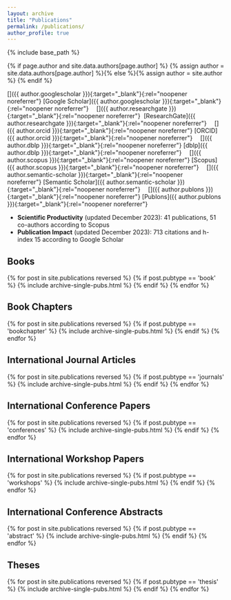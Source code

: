 ```yaml
---
layout: archive
title: "Publications"
permalink: /publications/
author_profile: true
---
```

{% include base_path %}


{% if page.author and site.data.authors[page.author] %}
  {% assign author = site.data.authors[page.author] %}{% else %}{% assign author = site.author %}
{% endif %}

<link rel="stylesheet" href="https://cdn.jsdelivr.net/gh/jpswalsh/academicons@1/css/academicons.min.css">

[<i class="ai ai-google-scholar ai-1x fa-align-center"></i>]({{ author.googlescholar }}){:target="_blank"}{:rel="noopener noreferrer"}&nbsp;[Google Scholar]({{ author.googlescholar }}){:target="_blank"}{:rel="noopener noreferrer"}
&emsp;[<i class="ai ai-researchgate ai-1x"></i>]({{ author.researchgate }}){:target="_blank"}{:rel="noopener noreferrer"}&nbsp; [ResearchGate]({{ author.researchgate }}){:target="_blank"}{:rel="noopener noreferrer"}
&emsp;[<i class="ai ai-orcid ai-1x"></i>]({{ author.orcid }}){:target="_blank"}{:rel="noopener noreferrer"}&nbsp;[ORCID]({{ author.orcid }}){:target="_blank"}{:rel="noopener noreferrer"}
&emsp;[<i class="ai ai-dblp ai-1x"></i>]({{ author.dblp }}){:target="_blank"}{:rel="noopener noreferrer"}&nbsp;[dblp]({{ author.dblp }}){:target="_blank"}{:rel="noopener noreferrer"}
&emsp;[<i class="ai ai-scopus ai-1x"></i>]({{ author.scopus }}){:target="_blank"}{:rel="noopener noreferrer"}&nbsp;[Scopus]({{ author.scopus }}){:target="_blank"}{:rel="noopener noreferrer"}
&emsp;[<i class="ai ai-semantic-scholar ai-1x"></i>]({{ author.semantic-scholar }}){:target="_blank"}{:rel="noopener noreferrer"}&nbsp;[Semantic Scholar]({{ author.semantic-scholar }}){:target="_blank"}{:rel="noopener noreferrer"}
&emsp;[<i class="ai ai-publons ai-1x"></i>]({{ author.publons }}){:target="_blank"}{:rel="noopener noreferrer"}&nbsp;[Publons]({{ author.publons }}){:target="_blank"}{:rel="noopener noreferrer"}


* <b>Scientific Productivity</b> (updated December 2023): 41 publications, 51 co-authors according to Scopus
* <b>Publication Impact</b> (updated December 2023): 713 citations and  h-index 15 according to Google Scholar

<!--
<p style="background-color:blue;">
* <b>Scientific Productivity</b> (updated December 2023): 41 publications, 51 co-authors according to Scopus
* <b>Publication Impact</b> (updated December 2023): 713 citations and  h-index 15 according to Google Scholar
</p>
-->

<h2>Books</h2>
{% for post in site.publications reversed %}
{% if post.pubtype == 'book' %}
{% include archive-single-pubs.html %}
{% endif %}
{% endfor %}

<h2>Book Chapters</h2>
{% for post in site.publications reversed %}
{% if post.pubtype == 'bookchapter' %}
{% include archive-single-pubs.html %}
{% endif %}
{% endfor %}

<h2>International Journal Articles</h2>
{% for post in site.publications reversed %}
{% if post.pubtype == 'journals' %}
{% include archive-single-pubs.html %}
{% endif %}
{% endfor %}

<h2>International Conference Papers</h2>
{% for post in site.publications reversed %}
{% if post.pubtype == 'conferences' %}
{% include archive-single-pubs.html %}
{% endif %}
{% endfor %}

<h2>International Workshop Papers</h2>
{% for post in site.publications reversed %}
{% if post.pubtype == 'workshops' %}
{% include archive-single-pubs.html %}
{% endif %}
{% endfor %}

<h2>International Conference Abstracts</h2>
{% for post in site.publications reversed %}
{% if post.pubtype == 'abstract' %}
{% include archive-single-pubs.html %}
{% endif %}
{% endfor %}

<h2>Theses</h2>
{% for post in site.publications reversed %}
{% if post.pubtype == 'thesis' %}
{% include archive-single-pubs.html %}
{% endif %}
{% endfor %}
